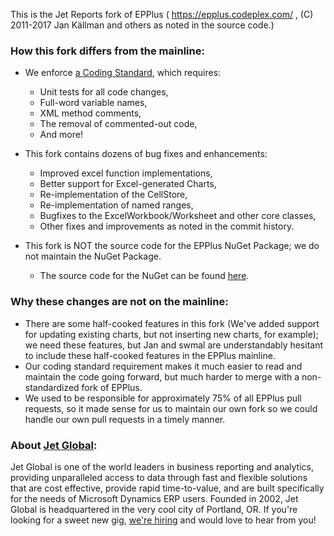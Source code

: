  This is the Jet Reports fork of EPPlus ( https://epplus.codeplex.com/ , (C) 2011-2017 Jan Källman and others as noted in the source code.)

### How this fork differs from the mainline:
* We enforce [a Coding Standard](https://github.com/jetreports/EPPlus/wiki/Coding-Standard), which requires:
	* Unit tests for all code changes,
	* Full-word variable names,
	* XML method comments,
	* The removal of commented-out code,
	* And more!
	    
	
* This fork contains dozens of bug fixes and enhancements:
	* Improved excel function implementations,
	* Better support for Excel-generated Charts,
	* Re-implementation of the CellStore,
	* Re-implementation of named ranges,
	* Bugfixes to the ExcelWorkbook/Worksheet and other core classes,
	* Other fixes and improvements as noted in the commit history.
* This fork is NOT the source code for the EPPlus NuGet Package; we do not maintain the NuGet Package.
	* The source code for the NuGet can be found [here](https://epplus.codeplex.com/).

### Why these changes are not on the mainline:
* There are some half-cooked features in this fork (We've added support for updating existing charts, but not inserting new charts, for example); we need these features, but Jan and swmal are understandably hesitant to include these half-cooked features in the EPPlus mainline. 
* Our coding standard requirement makes it much easier to read and maintain the code going forward, but much harder to merge with a non-standardized fork of EPPlus.
* We used to be responsible for approximately 75% of all EPPlus pull requests, so it made sense for us to maintain our own fork so we could handle our own pull requests in a timely manner. 

### About [Jet Global](https://www.jetglobal.com/):
Jet Global is one of the world leaders in business reporting and analytics, providing unparalleled access to data through fast and flexible solutions that are cost effective, provide rapid time-to-value, and are built specifically for the needs of Microsoft Dynamics ERP users. Founded in 2002, Jet Global is headquartered in the very cool city of Portland, OR. If you're looking for a sweet new gig, [we're hiring](https://www.jetglobal.com/careers/) and would love to hear from you!
